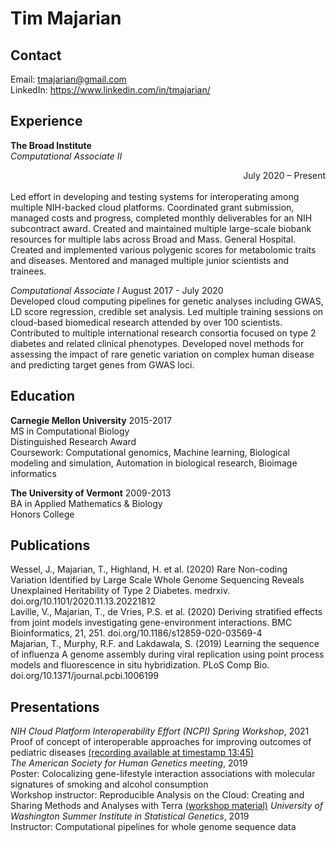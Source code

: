 # Tim Majarian

## Contact

Email: tmajarian@gmail.com  
LinkedIn: https://www.linkedin.com/in/tmajarian/  

## Experience

**The Broad Institute**  
*Computational Associate II* <div style="text-align: right"> July 2020 – Present </div>  
Led effort in developing and testing systems for interoperating among multiple NIH-backed cloud platforms. Coordinated grant submission, managed costs and progress, completed monthly deliverables for an NIH subcontract award. Created and maintained multiple large-scale biobank resources for multiple labs across Broad and Mass. General Hospital. Created and implemented various polygenic scores for metabolomic traits and diseases. Mentored and managed multiple junior scientists and trainees.  

*Computational Associate I* August 2017 - July 2020  
Developed cloud computing pipelines for genetic analyses including GWAS, LD score regression, credible set analysis. Led multiple training sessions on cloud-based biomedical research attended by over 100 scientists. Contributed to multiple international research consortia focused on type 2 diabetes and related clinical phenotypes. Developed novel methods for assessing the impact of rare genetic variation on complex human disease and predicting target genes from GWAS loci.  

## Education

**Carnegie Mellon University** 2015-2017  
MS in Computational Biology  
Distinguished Research Award  
Coursework: Computational genomics, Machine learning, Biological modeling and simulation, Automation in biological research, Bioimage informatics

**The University of Vermont** 2009-2013  
BA in Applied Mathematics & Biology  
Honors College  

## Publications 
Wessel, J., Majarian, T., Highland, H. et al. (2020) Rare Non-coding Variation Identified by Large Scale Whole Genome Sequencing Reveals Unexplained Heritability of Type 2 Diabetes. medrxiv. doi.org/10.1101/2020.11.13.20221812  
Laville, V., Majarian, T., de Vries, P.S. et al. (2020) Deriving stratified effects from joint models investigating gene-environment interactions. BMC Bioinformatics, 21, 251. doi.org/10.1186/s12859-020-03569-4  
Majarian, T., Murphy, R.F. and Lakdawala, S. (2019) Learning the sequence of influenza A genome assembly during viral replication using point process models and fluorescence in situ hybridization. PLoS Comp Bio. doi.org/10.1371/journal.pcbi.1006199  

## Presentations 
*NIH Cloud Platform Interoperability Effort (NCPI) Spring Workshop*, 2021  
Proof of concept of interoperable approaches for improving outcomes of pediatric diseases [(recording available at timestamp 13:45)](https://cbiit.webex.com/recordingservice/sites/cbiit/recording/e403162f8f171039adbf0050568cfa13/playback)  
*The American Society for Human Genetics meeting*, 2019  
Poster: Colocalizing gene-lifestyle interaction associations with molecular signatures of smoking and alcohol consumption  
Workshop instructor: Reproducible Analysis on the Cloud: Creating and Sharing Methods and Analyses with Terra [(workshop material)](https://app.terra.bio/#workspaces/amp-t2d-op/2019_ASHG_Reproducible_GWAS-V2)
*University of Washington Summer Institute in Statistical Genetics*, 2019  
Instructor: Computational pipelines for whole genome sequence data

